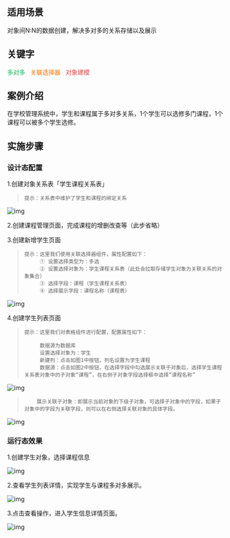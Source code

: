 ## **适用场景**

对象间N:N的数据创建，解决多对多的关系存储以及展示

## **关键字**

<font color ="#0abf5b">多对多&nbsp;&nbsp;</font>
<font color ="#ff7200">关联选择器&nbsp;&nbsp;</font>
<font color ="#e54545">对象建模&nbsp;&nbsp;</font>

## **案例介绍**

在学校管理系统中，学生和课程属于多对多关系，1个学生可以选修多门课程，1个课程可以被多个学生选修。

## **实施步骤**

### **设计态配置**

1.创建对象关系表「学生课程关系表」

>     提示：关系表中维护了学生和课程的绑定关系
![img](https://qcloudimg.tencent-cloud.cn/raw/e70d03eaa6279c90385e25e5b3abae44.png)

2.创建课程管理页面，完成课程的增删改查等（此步省略）

3.创建新增学生页面

>     提示：这里我们使用关联选择器组件，属性配置如下：
>          ① 设置选择类型为：多选
>          ② 设置选择对象为：学生课程关系表（此处会拉取存储学生对象为关联关系的对象集合）
>          ③ 选择字段：课程（学生课程关系表）
>          ④ 选择展示字段：课程名称（课程表）
![img](https://qcloudimg.tencent-cloud.cn/raw/e853c303aaa537a0581f95455c3b506c.png)

4.创建学生列表页面

>     提示：这里我们对表格组件进行配置，配置属性如下：
>
>          数据源为数据库
>          设置选择对象为：学生
>          新建列：点击如图1中按钮，列名设置为学生课程
>          数据源：点击如图2中按钮，在选择字段中勾选展示关联子对象后，选择学生课程关系表对象中的子对象“课程”，在右侧子对象字段选择框中选择“课程名称”
![img](https://qcloudimg.tencent-cloud.cn/raw/6e08bf4ab8cf7a4032007fd1e921fcd8.png)

>         展示关联子对象：即展示当前对象的下级子对象，可选择子对象中的字段，如果子对象中的字段为关联字段，则可以在右侧选择关联对象的具体字段。
![img](https://qcloudimg.tencent-cloud.cn/raw/17aa8d576c6f61c71671c871884dbb90.png)

### 运行态效果

1.创建学生对象，选择课程信息

![img](https://qcloudimg.tencent-cloud.cn/raw/10e0d8d059b5f20be9bd1d6c0aa5ce1e.png)

2.查看学生列表详情，实现学生与课程多对多展示。

![img](https://qcloudimg.tencent-cloud.cn/raw/93504952b27594556de83c36d38a0d54.png)

3.点击查看操作，进入学生信息详情页面。

![img](https://qcloudimg.tencent-cloud.cn/raw/fdebf5593fbca2309fd113225dce21b7.png)
